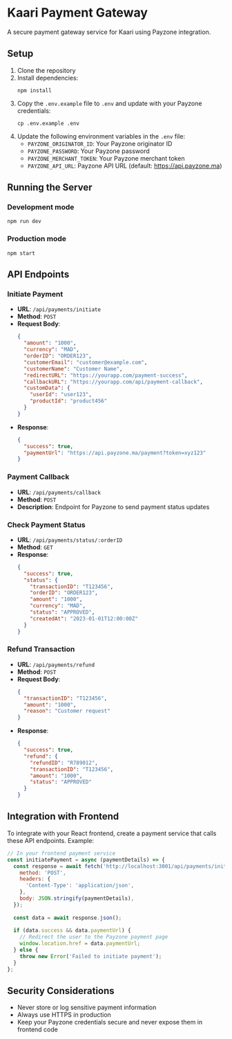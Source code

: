 # Kaari Payment Gateway

A secure payment gateway service for Kaari using Payzone integration.

## Setup

1. Clone the repository
2. Install dependencies:
   ```
   npm install
   ```
3. Copy the `.env.example` file to `.env` and update with your Payzone credentials:
   ```
   cp .env.example .env
   ```
4. Update the following environment variables in the `.env` file:
   - `PAYZONE_ORIGINATOR_ID`: Your Payzone originator ID
   - `PAYZONE_PASSWORD`: Your Payzone password
   - `PAYZONE_MERCHANT_TOKEN`: Your Payzone merchant token
   - `PAYZONE_API_URL`: Payzone API URL (default: https://api.payzone.ma)

## Running the Server

### Development mode
```
npm run dev
```

### Production mode
```
npm start
```

## API Endpoints

### Initiate Payment
- **URL**: `/api/payments/initiate`
- **Method**: `POST`
- **Request Body**:
  ```json
  {
    "amount": "1000",
    "currency": "MAD",
    "orderID": "ORDER123",
    "customerEmail": "customer@example.com",
    "customerName": "Customer Name",
    "redirectURL": "https://yourapp.com/payment-success",
    "callbackURL": "https://yourapp.com/api/payment-callback",
    "customData": {
      "userId": "user123",
      "productId": "product456"
    }
  }
  ```
- **Response**:
  ```json
  {
    "success": true,
    "paymentUrl": "https://api.payzone.ma/payment?token=xyz123"
  }
  ```

### Payment Callback
- **URL**: `/api/payments/callback`
- **Method**: `POST`
- **Description**: Endpoint for Payzone to send payment status updates

### Check Payment Status
- **URL**: `/api/payments/status/:orderID`
- **Method**: `GET`
- **Response**:
  ```json
  {
    "success": true,
    "status": {
      "transactionID": "T123456",
      "orderID": "ORDER123",
      "amount": "1000",
      "currency": "MAD",
      "status": "APPROVED",
      "createdAt": "2023-01-01T12:00:00Z"
    }
  }
  ```

### Refund Transaction
- **URL**: `/api/payments/refund`
- **Method**: `POST`
- **Request Body**:
  ```json
  {
    "transactionID": "T123456",
    "amount": "1000",
    "reason": "Customer request"
  }
  ```
- **Response**:
  ```json
  {
    "success": true,
    "refund": {
      "refundID": "R789012",
      "transactionID": "T123456",
      "amount": "1000",
      "status": "APPROVED"
    }
  }
  ```

## Integration with Frontend

To integrate with your React frontend, create a payment service that calls these API endpoints. Example:

```javascript
// In your frontend payment service
const initiatePayment = async (paymentDetails) => {
  const response = await fetch('http://localhost:3001/api/payments/initiate', {
    method: 'POST',
    headers: {
      'Content-Type': 'application/json',
    },
    body: JSON.stringify(paymentDetails),
  });
  
  const data = await response.json();
  
  if (data.success && data.paymentUrl) {
    // Redirect the user to the Payzone payment page
    window.location.href = data.paymentUrl;
  } else {
    throw new Error('Failed to initiate payment');
  }
};
```

## Security Considerations

- Never store or log sensitive payment information
- Always use HTTPS in production
- Keep your Payzone credentials secure and never expose them in frontend code 